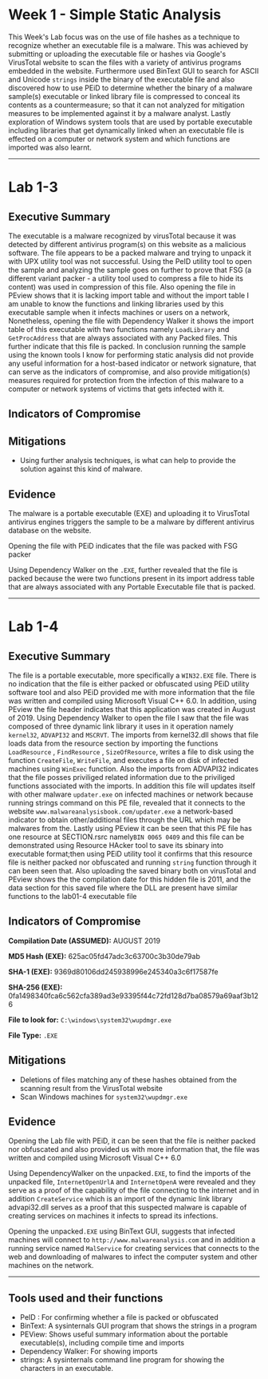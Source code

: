 # Week 1 - Simple Static Analysis

This Week's Lab focus was on the use of file hashes as a technique to recognize whether an executable file is a malware. This was achieved by submitting or uploading the executable file or hashes via Google's VirusTotal website to scan the files with a variety of antivirus programs embedded in the website. Furthermore used BinText GUI  to search for ASCII and Unicode `strings` inside the binary of the executable file and also discovered how to use PEiD to determine whether the binary of a malware sample(s) executable or linked library file is compressed to conceal its contents as a countermeasure; so that it can not analyzed for mitigation measures to be implemented against it by a malware analyst. Lastly exploration of Windows system tools that are used by portable executable including libraries that get dynamically linked when an executable file is effected on a computer or network system and which functions are imported was also learnt.

---
# Lab 1-3 

## Executive Summary

The executable is a malware recognized by virusTotal because it was detected by different antivirus program(s) on this website as a malicious software. The file appears to be a packed malware and trying to unpack it with UPX utility tool was not successful. Using the PeID utility tool to open the sample and analyzing the sample goes on further to prove that FSG (a different variant packer - a utility tool used to compress a file to hide its content) was used in compression of this file. Also opening the file in PEview shows that it is lacking import table and without the import table I am unable to know the functions and linking libraries used by this executable sample when it infects machines or users on a network, Nonetheless, opening the file with Dependency Walker it shows the import table of this executable with two functions namely `LoadLibrary` and `GetProcAddress` that are always associated with any Packed files. This further indicate that this file is packed. In conclusion running the sample using the known tools I know for performing static analysis did not provide any useful information for a host-based indicator or network signature, that can serve as the indicators of compromise, and also provide mitigation(s) measures required for protection from the infection of this malware to a computer or network systems of victims that gets infected with it.

## Indicators of Compromise 

## Mitigations
- Using further analysis techniques, is what can help to provide the solution against this kind of malware.

## Evidence

The malware is a portable executable (EXE) and uploading it to VirusTotal antivirus engines triggers the sample to be a malware by different antivirus database on the website.

Opening the file with PEiD indicates that the file was packed with FSG packer

Using Dependency Walker on the `.EXE`, further revealed that the file is packed because the were two functions present in its import address table that are always associated with any Portable Executable file that is packed. 

---
# Lab 1-4

## Executive Summary
The file is a portable executable, more specifically a `WIN32.EXE` file. There is no indication that the file is either packed or obfuscated using PEiD utility software tool and also PEiD provided me with more information that the file was written and compiled using Microsoft Visual C++ 6.0. In addition, using PEview the file header indicates that this application was created in August of 2019. Using Dependency Walker to open the file I saw that the file was composed of three dynamic link library it uses in it operation namely `kernel32`, `ADVAPI32` and `MSCRVT`. The imports from kernel32.dll shows that file loads data from the resource section by importing the functions `LoadResource` , `FindResource` , `SizeOfResource`, writes a file to disk using the function `CreateFile`, `WriteFile`, and executes a file on disk of infected machines using `WinExec` function. Also the imports from ADVAPI32 indicates that the file posses priviliged related information due to the priviliged functions associated with the imports. In addition this file will updates itself with other malware `updater.exe` on infected machines or network because running strings command on this PE file, revealed that it connects to the website `www.malwareanalysisbook.com/updater.exe` a  network-based indicator to obtain other/additional files through the URL which may be malwares from the. Lastly using PEview it can be seen that this PE file has one resource at SECTION.rsrc namely`BIN 0065 0409` and this file can be demonstrated using Resource HAcker tool to save its sbinary into executable format;then using PEiD utility tool it confirms that this resource file is neither packed nor obfuscated and running `string` function through it can been seen that. Also uploading the saved binary both on virusTotal and PEview shows the the compilation date for this hidden file is 2011, and the data section for this saved file where the DLL are present have similar functions to the lab01-4 executable file

## Indicators of Compromise

**Compilation Date (ASSUMED):** AUGUST 2019

**MD5 Hash (EXE):**	625ac05fd47adc3c63700c3b30de79ab

**SHA-1 (EXE):**	9369d80106dd245938996e245340a3c6f17587fe

**SHA-256 (EXE):**	0fa1498340fca6c562cfa389ad3e93395f44c72fd128d7ba08579a69aaf3b126

**File to look for:** `C:\windows\system32\wupdmgr.exe`

**File Type:** `.EXE`

## Mitigations
- Deletions of files matching any of these hashes obtained from the scanning result from the VirusTotal website
- Scan Windows machines for `system32\wupdmgr.exe`

## Evidence

Opening the Lab file with PEiD, it can be seen that the file is neither packed nor obfuscated and also provided us with more information that, the file  was written and compiled using Microsoft Visual C++ 6.0

Using DependencyWalker on the  unpacked`.EXE`, to find the imports of the unpacked file, `InternetOpenUrlA` and `InternetOpenA` were revealed and they serve as a proof of the capability of the file connecting to the internet and in addition `CreateService` which is an import of the dynamic link library advapi32.dll serves as a proof that this suspected malware is capable of creating services on machines it infects to spread its infections.

Opening the unpacked`.EXE` using BinText GUI, suggests that infected machines will connect to `http://www.malwareanalysis.com` and in addition a running service named `MalService` for creating services that connects to the web and downloading of malwares  to infect the computer system and other machines on the network.

---

## Tools used and their functions
- PeID : For confirming whether a file is packed or obfuscated
- BinText: A sysinternals GUI program that shows the strings in a program
- PEView: Shows useful summary information about the portable executable(s), including compile time and imports
- Dependency Walker: For showing imports
- strings: A sysinternals command line program for showing the characters in an executable.
